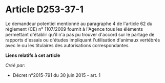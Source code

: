 # Article D253-37-1

Le demandeur potentiel mentionné au paragraphe 4 de l'article 62 du règlement (CE) n° 1107/2009 fournit à l'Agence tous les
éléments permettant d'établir qu'il n'a pas pu trouver d'accord sur le partage de rapports d'essais ou d'études impliquant
l'utilisation d'animaux vertébrés avec le ou les titulaires des autorisations correspondantes.

**Liens relatifs à cet article**

_Créé par_:

  - Décret n°2015-791 du 30 juin 2015 - art. 1
